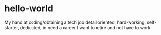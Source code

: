 # hello-world
My hand at coding/obtaining a tech job
detail oriented, hard-working, self-starter, dedicated, in need a career
I want to retire and not have to work
